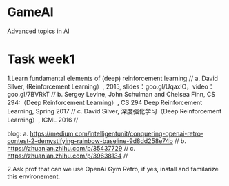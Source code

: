 # GameAI
Advanced topics in AI

# Task week1
1.Learn fundamental elements of (deep) reinforcement learning.//
a. David Silver, (Reinforcement Learning）, 2015, slides：goo.gl/UqaxlO，video：goo.gl/7BVRkT //
b. Sergey Levine, John Schulman and Chelsea Finn, CS 294:（Deep Reinforcement Learning）, CS 294 Deep Reinforcement Learning, Spring 2017 // 
c. David Silver, 深度强化学习（Deep Reinforcement Learning）, ICML 2016 //

blog:
a. https://medium.com/intelligentunit/conquering-openai-retro-contest-2-demystifying-rainbow-baseline-9d8dd258e74b //
b. https://zhuanlan.zhihu.com/p/35437729 //
c. https://zhuanlan.zhihu.com/p/39638134 //

2.Ask prof that can we use OpenAi Gym Retro, if yes, install and familarize this environement.

